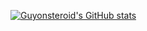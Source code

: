 [![Guyonsteroid's GitHub stats](https://github-readme-stats.vercel.app/api?username=Guyonsteroids&show_icons=true&theme=tokyonight)](https://github.com/anuraghazra/github-readme-stats)
